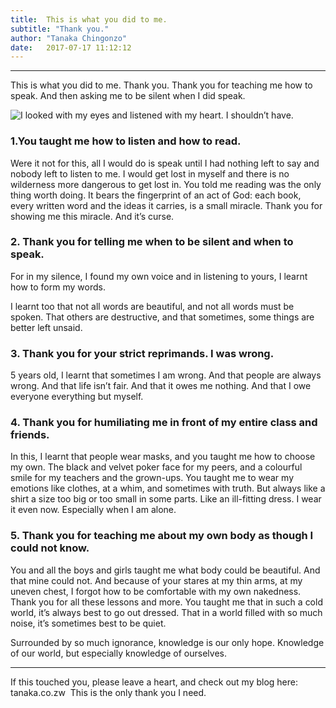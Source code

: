 ```yaml
---
title:  This is what you did to me. 
subtitle: "Thank you."
author: "Tanaka Chingonzo"
date:   2017-07-17 11:12:12
---
```

---
This is what you did to me. Thank you.
Thank you for teaching me how to speak. And then asking me to be silent when I did speak.


![I looked with my eyes and listened with my heart. I shouldn’t have.](https://cdn-images-1.medium.com/max/1000/1*Rboq2f6NuZ1YQwmZUcWKdg.jpeg)


### 1.You taught me how to listen and how to read.
 Were it not for this, all I would do is speak until I had nothing left to say and nobody left to listen to me. I would get lost in myself and there is no wilderness more dangerous to get lost in. You told me reading was the only thing worth doing. It bears the fingerprint of an act of God: each book, every written word and the ideas it carries, is a small miracle. Thank you for showing me this miracle. And it’s curse.

### 2. Thank you for telling me when to be silent and when to speak.
For in my silence, I found my own voice and in listening to yours, I learnt how to form my words.

I learnt too that not all words are beautiful, and not all words must be spoken. That others are destructive, and that sometimes, some things are better left unsaid.

### 3. Thank you for your strict reprimands. I was wrong.
5 years old, I learnt that sometimes I am wrong. And that people are always wrong. And that life isn’t fair. And that it owes me nothing. And that I owe everyone everything but myself.

### 4. Thank you for humiliating me in front of my entire class and friends.
In this, I learnt that people wear masks, and you taught me how to choose my own. The black and velvet poker face for my peers, and a colourful smile for my teachers and the grown-ups. You taught me to wear my emotions like clothes, at a whim, and sometimes with truth. But always like a shirt a size too big or too small in some parts. Like an ill-fitting dress. I wear it even now. Especially when I am alone.

### 5. Thank you for teaching me about my own body as though I could not know.

You and all the boys and girls taught me what body could be beautiful. And that mine could not. And because of your stares at my thin arms, at my uneven chest, I forgot how to be comfortable with my own nakedness. 
Thank you for all these lessons and more. You taught me that in such a cold world, it’s always best to go out dressed. That in a world filled with so much noise, it’s sometimes best to be quiet.

Surrounded by so much ignorance, knowledge is our only hope. Knowledge of our world, but especially knowledge of ourselves.


---

If this touched you, please leave a heart, and check out my blog here: tanaka.co.zw 
This is the only thank you I need.